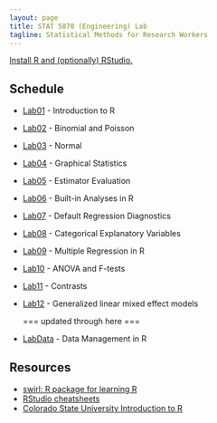 ```yaml
---
layout: page
title: STAT 5870 (Engineering) Lab
tagline: Statistical Methods for Research Workers
---
```


[Install R and (optionally) RStudio.](installation.html)

## Schedule

 - [Lab01](lab01/lab01.html) - Introduction to R
 - [Lab02](lab02/lab02.html) - Binomial and Poisson 
 - [Lab03](lab03/lab03.html) - Normal 
 - [Lab04](lab04/lab04.html) - Graphical Statistics
 - [Lab05](lab05/lab05.html) - Estimator Evaluation
 - [Lab06](lab06/lab06.html) - Built-in Analyses in R
 - [Lab07](lab07/lab07.html) - Default Regression Diagnostics
 - [Lab08](lab08/lab08.html) - Categorical Explanatory Variables
 - [Lab09](lab09/lab09.html) - Multiple Regression in R
 - [Lab10](lab10/lab10.html) - ANOVA and F-tests
 - [Lab11](lab11/lab11.html) - Contrasts
 - [Lab12](lab12/lab12.html) - Generalized linear mixed effect models
 
   === updated through here ===
  
 - [LabData](labData/lab02.html) - Data Management in R


## Resources

 - [swirl: R package for learning R](https://swirlstats.com/)
 - [RStudio cheatsheets](https://rstudio.com/resources/cheatsheets/)
 - [Colorado State University Introduction to R](https://csu-r.github.io/Module1/associated-csu-course.html)
